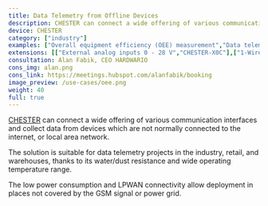 ```yaml
---
title: Data Telemetry from Offline Devices
description: CHESTER can connect a wide offering of various communication interfaces and collect data from devices which are not normally connected online. That, for instance, allows industrial machines monitoring.
device: CHESTER
category: ["industry"]
examples: ["Overall equipment efficiency (OEE) measurement","Data telemetry from brake system on a mining machine","Cathodic protection monitoring of distribution pipes","Industrial weight scale monitoring"]
extensions: [["External analog inputs 0 - 28 V","CHESTER-X0C"],["1-Wire","CHESTER-X1"],["TTL/CMOS UART","CHESTER-X2A"],["RS-485 - MODBUS", "CHESTER-X2B"],["Current loop input 4 - 20 mA","CHESTER-X4C"], ["Weight scale", "CHESTER-X6"]]
consultation: Alan Fabik, CEO HARDWARIO
cons_img: alan.png
cons_link: https://meetings.hubspot.com/alanfabik/booking
image_preview: /use-cases/oee.png
weight: 40
full: true
---
```


[CHESTER](/chester/) can connect a wide offering of various communication interfaces and collect data from devices which are not normally connected to the internet, or local area network.

The solution is suitable for data telemetry projects in the industry, retail, and warehouses, thanks to its water/dust resistance and wide operating temperature range.

The low power consumption and LPWAN connectivity allow deployment in places not covered by the GSM signal or power grid.

